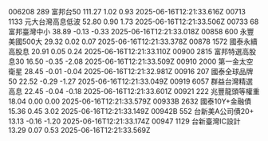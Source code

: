 006208	289	富邦台50	111.27	1.02	0.93	2025-06-16T12:21:33.616Z
00713	1133	元大台灣高息低波	52.80	0.90	1.73	2025-06-16T12:21:33.506Z
00733	68	富邦臺灣中小	38.89	-0.13	-0.33	2025-06-16T12:21:33.018Z
00858	600	永豐美國500大	29.32	0.02	0.07	2025-06-16T12:21:33.378Z
00878	1572	國泰永續高股息	20.91	0.05	0.24	2025-06-16T12:21:33.110Z
00900	2815	富邦特選高股息30	16.50	-0.35	-2.08	2025-06-16T12:21:33.509Z
00910	2000	第一金太空衛星	28.45	-0.01	-0.04	2025-06-16T12:21:32.981Z
00916	207	國泰全球品牌50	22.52	-0.29	-1.27	2025-06-16T12:21:33.049Z
00919	6057	群益台灣精選高息	22.45	-0.04	-0.18	2025-06-16T12:21:33.601Z
00921	222	兆豐龍頭等權重	18.04	0.00	0.00	2025-06-16T12:21:33.579Z
00933B	2632	國泰10Y+金融債	15.36	0.45	3.02	2025-06-16T12:21:33.149Z
00942B	552	台新美A公司債20+	13.13	-0.16	-1.20	2025-06-16T12:21:33.174Z
00947	1129	台新臺灣IC設計	13.29	0.07	0.53	2025-06-16T12:21:33.569Z